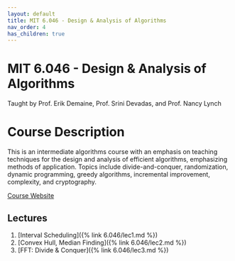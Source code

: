 ```yaml
---
layout: default
title: MIT 6.046 - Design & Analysis of Algorithms
nav_order: 4
has_children: true
---
```


# MIT 6.046 - Design & Analysis of Algorithms
Taught by Prof. Erik Demaine, Prof. Srini Devadas, and Prof. Nancy Lynch

# Course Description
This is an intermediate algorithms course with an emphasis on teaching techniques for the design and 
analysis of efficient algorithms, emphasizing methods of application. Topics include divide-and-conquer, randomization, 
dynamic programming, greedy algorithms, incremental improvement, complexity, and cryptography.

[Course Website](https://ocw.mit.edu/courses/6-046j-design-and-analysis-of-algorithms-spring-2015/)

## Lectures
1. [Interval Scheduling]({% link 6.046/lec1.md %})
2. [Convex Hull, Median Finding]({% link 6.046/lec2.md %})
3. [FFT: Divide & Conquer]({% link 6.046/lec3.md %})